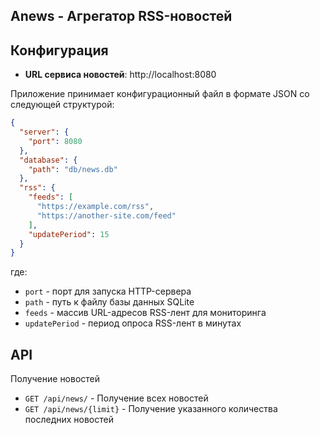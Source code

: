 ## Anews - Агрегатор RSS-новостей



## Конфигурация

- **URL сервиса новостей**: http://localhost:8080
  
Приложение принимает конфигурационный файл в формате JSON со следующей структурой:

```json
{
  "server": {
    "port": 8080
  },
  "database": {
    "path": "db/news.db"
  },
  "rss": {
    "feeds": [
      "https://example.com/rss",
      "https://another-site.com/feed"
    ],
    "updatePeriod": 15
  }
}
```

где:
- `port` - порт для запуска HTTP-сервера
- `path` - путь к файлу базы данных SQLite
- `feeds` - массив URL-адресов RSS-лент для мониторинга
- `updatePeriod` - период опроса RSS-лент в минутах   

## API
Получение новостей
- `GET /api/news/` - Получение всех новостей
- `GET /api/news/{limit}` - Получение указанного количества последних новостей